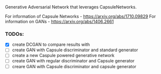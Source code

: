 Generative Adversarial Network that leverages CapsuleNetworks.

For information of Capsule Networks - https://arxiv.org/abs/1710.09829
For information on GANs - https://arxiv.org/abs/1406.2661

### TODOs:
- [x] create DCGAN to compare results with 
- [ ] create GAN with Capsule discriminator and standard generator
- [ ] create a new Caspule powered generative network
- [ ] create GAN with regular discriminator and Capsule generator
- [ ] creare GAN with Capsule discriminator and capsule generator
